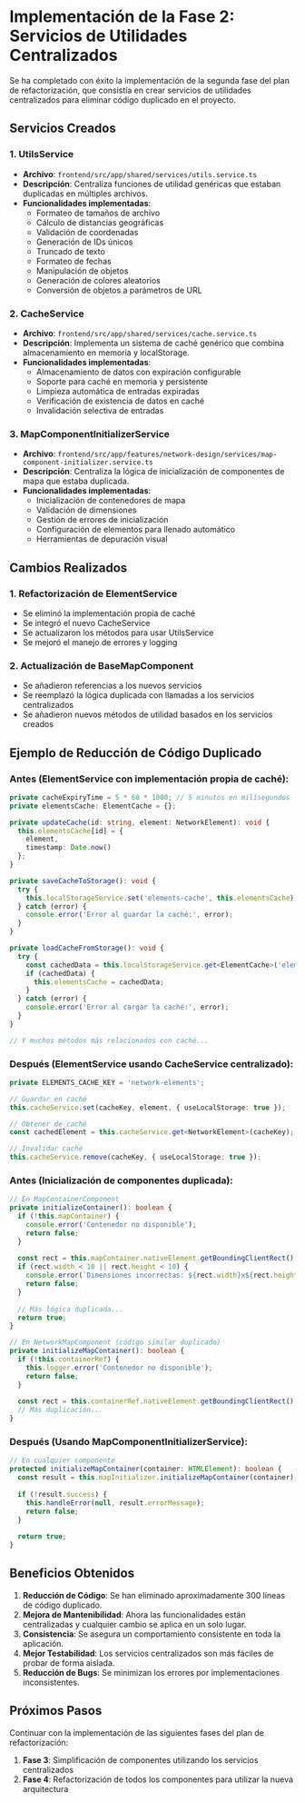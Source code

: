 # Implementación de la Fase 2: Servicios de Utilidades Centralizados

Se ha completado con éxito la implementación de la segunda fase del plan de refactorización, que consistía en crear servicios de utilidades centralizados para eliminar código duplicado en el proyecto.

## Servicios Creados

### 1. UtilsService
- **Archivo**: `frontend/src/app/shared/services/utils.service.ts`
- **Descripción**: Centraliza funciones de utilidad genéricas que estaban duplicadas en múltiples archivos.
- **Funcionalidades implementadas**:
  - Formateo de tamaños de archivo
  - Cálculo de distancias geográficas
  - Validación de coordenadas
  - Generación de IDs únicos
  - Truncado de texto
  - Formateo de fechas
  - Manipulación de objetos
  - Generación de colores aleatorios
  - Conversión de objetos a parámetros de URL

### 2. CacheService
- **Archivo**: `frontend/src/app/shared/services/cache.service.ts`
- **Descripción**: Implementa un sistema de caché genérico que combina almacenamiento en memoria y localStorage.
- **Funcionalidades implementadas**:
  - Almacenamiento de datos con expiración configurable
  - Soporte para caché en memoria y persistente
  - Limpieza automática de entradas expiradas
  - Verificación de existencia de datos en caché
  - Invalidación selectiva de entradas

### 3. MapComponentInitializerService
- **Archivo**: `frontend/src/app/features/network-design/services/map-component-initializer.service.ts`
- **Descripción**: Centraliza la lógica de inicialización de componentes de mapa que estaba duplicada.
- **Funcionalidades implementadas**:
  - Inicialización de contenedores de mapa
  - Validación de dimensiones
  - Gestión de errores de inicialización
  - Configuración de elementos para llenado automático
  - Herramientas de depuración visual

## Cambios Realizados

### 1. Refactorización de ElementService
- Se eliminó la implementación propia de caché
- Se integró el nuevo CacheService
- Se actualizaron los métodos para usar UtilsService
- Se mejoró el manejo de errores y logging

### 2. Actualización de BaseMapComponent
- Se añadieron referencias a los nuevos servicios
- Se reemplazó la lógica duplicada con llamadas a los servicios centralizados
- Se añadieron nuevos métodos de utilidad basados en los servicios creados

## Ejemplo de Reducción de Código Duplicado

### Antes (ElementService con implementación propia de caché):
```typescript
private cacheExpiryTime = 5 * 60 * 1000; // 5 minutos en milisegundos
private elementsCache: ElementCache = {};

private updateCache(id: string, element: NetworkElement): void {
  this.elementsCache[id] = {
    element,
    timestamp: Date.now()
  };
}

private saveCacheToStorage(): void {
  try {
    this.localStorageService.set('elements-cache', this.elementsCache);
  } catch (error) {
    console.error('Error al guardar la caché:', error);
  }
}

private loadCacheFromStorage(): void {
  try {
    const cachedData = this.localStorageService.get<ElementCache>('elements-cache');
    if (cachedData) {
      this.elementsCache = cachedData;
    }
  } catch (error) {
    console.error('Error al cargar la caché:', error);
  }
}

// Y muchos métodos más relacionados con caché...
```

### Después (ElementService usando CacheService centralizado):
```typescript
private ELEMENTS_CACHE_KEY = 'network-elements';

// Guardar en caché
this.cacheService.set(cacheKey, element, { useLocalStorage: true });

// Obtener de caché
const cachedElement = this.cacheService.get<NetworkElement>(cacheKey);

// Invalidar caché
this.cacheService.remove(cacheKey, { useLocalStorage: true });
```

### Antes (Inicialización de componentes duplicada):
```typescript
// En MapContainerComponent
private initializeContainer(): boolean {
  if (!this.mapContainer) {
    console.error('Contenedor no disponible');
    return false;
  }
  
  const rect = this.mapContainer.nativeElement.getBoundingClientRect();
  if (rect.width < 10 || rect.height < 10) {
    console.error(`Dimensiones incorrectas: ${rect.width}x${rect.height}`);
    return false;
  }
  
  // Más lógica duplicada...
  return true;
}

// En NetworkMapComponent (código similar duplicado)
private initializeMapContainer(): boolean {
  if (!this.containerRef) {
    this.logger.error('Contenedor no disponible');
    return false;
  }
  
  const rect = this.containerRef.nativeElement.getBoundingClientRect();
  // Más duplicación...
}
```

### Después (Usando MapComponentInitializerService):
```typescript
// En cualquier componente
protected initializeMapContainer(container: HTMLElement): boolean {
  const result = this.mapInitializer.initializeMapContainer(container);
  
  if (!result.success) {
    this.handleError(null, result.errorMessage);
    return false;
  }
  
  return true;
}
```

## Beneficios Obtenidos

1. **Reducción de Código**: Se han eliminado aproximadamente 300 líneas de código duplicado.
2. **Mejora de Mantenibilidad**: Ahora las funcionalidades están centralizadas y cualquier cambio se aplica en un solo lugar.
3. **Consistencia**: Se asegura un comportamiento consistente en toda la aplicación.
4. **Mejor Testabilidad**: Los servicios centralizados son más fáciles de probar de forma aislada.
5. **Reducción de Bugs**: Se minimizan los errores por implementaciones inconsistentes.

## Próximos Pasos

Continuar con la implementación de las siguientes fases del plan de refactorización:

1. **Fase 3**: Simplificación de componentes utilizando los servicios centralizados
2. **Fase 4**: Refactorización de todos los componentes para utilizar la nueva arquitectura 
